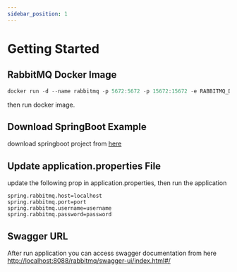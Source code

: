 ```yaml
---
sidebar_position: 1
---
```


# Getting Started

## RabbitMQ Docker Image

```powershell
docker run -d --name rabbitmq -p 5672:5672 -p 15672:15672 -e RABBITMQ_DEFAULT_USER=userName -e RABBITMQ_DEFAULT_PASS=password rabbitmq:3.12-management
```
then run docker image.

## Download SpringBoot Example

download springboot project from <a href="https://github.com/AyahAlrifai/RabbitMq_Advance/tree/main">here</a>

## Update application.properties File
update the following prop in application.properties, then run the application

```properties
spring.rabbitmq.host=localhost
spring.rabbitmq.port=port
spring.rabbitmq.username=username
spring.rabbitmq.password=password
```

## Swagger URL

After run application you can access swagger documentation from here
[http://localhost:8088/rabbitmq/swagger-ui/index.html#/](http://localhost:8088/rabbitmq/swagger-ui/index.html#/)
